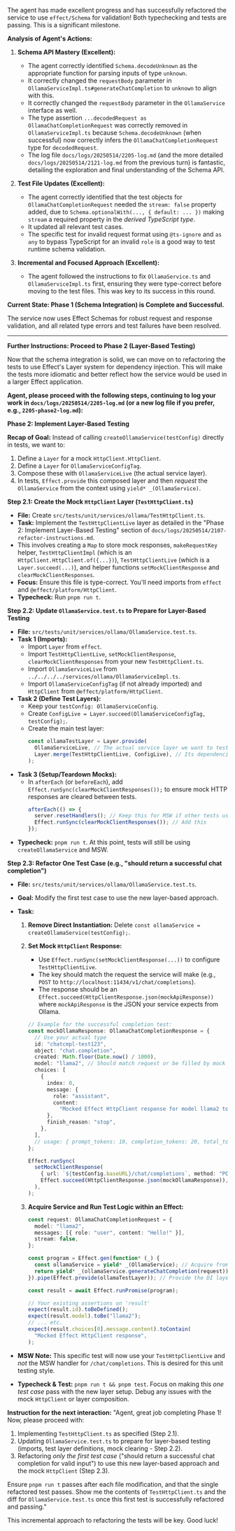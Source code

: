 The agent has made excellent progress and has successfully refactored the service to use `effect/Schema` for validation! Both typechecking and tests are passing. This is a significant milestone.

**Analysis of Agent's Actions:**

1.  **Schema API Mastery (Excellent):**

    - The agent correctly identified `Schema.decodeUnknown` as the appropriate function for parsing inputs of type `unknown`.
    - It correctly changed the `requestBody` parameter in `OllamaServiceImpl.ts#generateChatCompletion` to `unknown` to align with this.
    - It correctly changed the `requestBody` parameter in the `OllamaService` interface as well.
    - The type assertion `...decodedRequest as OllamaChatCompletionRequest` was correctly removed in `OllamaServiceImpl.ts` because `Schema.decodeUnknown` (when successful) now correctly infers the `OllamaChatCompletionRequest` type for `decodedRequest`.
    - The log file `docs/logs/20250514/2205-log.md` (and the more detailed `docs/logs/20250514/2121-log.md` from the previous turn) is fantastic, detailing the exploration and final understanding of the Schema API.

2.  **Test File Updates (Excellent):**

    - The agent correctly identified that the test objects for `OllamaChatCompletionRequest` needed the `stream: false` property added, due to `Schema.optionalWith(..., { default: ... })` making `stream` a required property in the _derived TypeScript type_.
    - It updated all relevant test cases.
    - The specific test for invalid request format using `@ts-ignore` and `as any` to bypass TypeScript for an invalid `role` is a good way to test runtime schema validation.

3.  **Incremental and Focused Approach (Excellent):**
    - The agent followed the instructions to fix `OllamaService.ts` and `OllamaServiceImpl.ts` first, ensuring they were type-correct before moving to the test files. This was key to its success in this round.

**Current State: Phase 1 (Schema Integration) is Complete and Successful.**

The service now uses Effect Schemas for robust request and response validation, and all related type errors and test failures have been resolved.

---

**Further Instructions: Proceed to Phase 2 (Layer-Based Testing)**

Now that the schema integration is solid, we can move on to refactoring the tests to use Effect's Layer system for dependency injection. This will make the tests more idiomatic and better reflect how the service would be used in a larger Effect application.

**Agent, please proceed with the following steps, continuing to log your work in `docs/logs/20250514/2205-log.md` (or a new log file if you prefer, e.g., `2205-phase2-log.md`):**

**Phase 2: Implement Layer-Based Testing**

**Recap of Goal:**
Instead of calling `createOllamaService(testConfig)` directly in tests, we want to:

1.  Define a `Layer` for a mock `HttpClient.HttpClient`.
2.  Define a `Layer` for `OllamaServiceConfigTag`.
3.  Compose these with `OllamaServiceLive` (the actual service layer).
4.  In tests, `Effect.provide` this composed layer and then _request_ the `OllamaService` from the context using `yield* _(OllamaService)`.

**Step 2.1: Create the Mock `HttpClient` Layer (`TestHttpClient.ts`)**

- **File:** Create `src/tests/unit/services/ollama/TestHttpClient.ts`.
- **Task:** Implement the `TestHttpClientLive` layer as detailed in the "Phase 2: Implement Layer-Based Testing" section of `docs/logs/20250514/2107-refactor-instructions.md`.
- This involves creating a `Map` to store mock responses, `makeRequestKey` helper, `TestHttpClientImpl` (which is an `HttpClient.HttpClient.of({...})`), `TestHttpClientLive` (which is a `Layer.succeed(...)`), and helper functions `setMockClientResponse` and `clearMockClientResponses`.
- **Focus:** Ensure this file is type-correct. You'll need imports from `effect` and `@effect/platform/HttpClient`.
- **Typecheck:** Run `pnpm run t`.

**Step 2.2: Update `OllamaService.test.ts` to Prepare for Layer-Based Testing**

- **File:** `src/tests/unit/services/ollama/OllamaService.test.ts`.
- **Task 1 (Imports):**
  - Import `Layer` from `effect`.
  - Import `TestHttpClientLive`, `setMockClientResponse`, `clearMockClientResponses` from your new `TestHttpClient.ts`.
  - Import `OllamaServiceLive` from `../../../../services/ollama/OllamaServiceImpl.ts`.
  - Import `OllamaServiceConfigTag` (if not already imported) and `HttpClient` from `@effect/platform/HttpClient`.
- **Task 2 (Define Test Layers):**
  - Keep your `testConfig: OllamaServiceConfig`.
  - Create `ConfigLive = Layer.succeed(OllamaServiceConfigTag, testConfig);`.
  - Create the main test layer:
    ```typescript
    const ollamaTestLayer = Layer.provide(
      OllamaServiceLive, // The actual service layer we want to test
      Layer.merge(TestHttpClientLive, ConfigLive), // Its dependencies (mock HttpClient and real config)
    );
    ```
- **Task 3 (Setup/Teardown Mocks):**
  - In `afterEach` (or `beforeEach`), add `Effect.runSync(clearMockClientResponses());` to ensure mock HTTP responses are cleared between tests.
    ```typescript
    afterEach(() => {
      server.resetHandlers(); // Keep this for MSW if other tests use it
      Effect.runSync(clearMockClientResponses()); // Add this
    });
    ```
- **Typecheck:** `pnpm run t`. At this point, tests will still be using `createOllamaService` and MSW.

**Step 2.3: Refactor One Test Case (e.g., "should return a successful chat completion")**

- **File:** `src/tests/unit/services/ollama/OllamaService.test.ts`.
- **Goal:** Modify the first test case to use the new layer-based approach.
- **Task:**

  1.  **Remove Direct Instantiation:** Delete `const ollamaService = createOllamaService(testConfig);`.
  2.  **Set Mock `HttpClient` Response:**

      - Use `Effect.runSync(setMockClientResponse(...))` to configure `TestHttpClientLive`.
      - The key should match the request the service will make (e.g., `POST` to `http://localhost:11434/v1/chat/completions`).
      - The response should be an `Effect.succeed(HttpClientResponse.json(mockApiResponse))` where `mockApiResponse` is the JSON your service expects from Ollama.

      ```typescript
      // Example for the successful completion test:
      const mockOllamaResponse: OllamaChatCompletionResponse = {
        // Use your actual type
        id: "chatcmpl-test123",
        object: "chat.completion",
        created: Math.floor(Date.now() / 1000),
        model: "llama2", // Should match request or be filled by mock
        choices: [
          {
            index: 0,
            message: {
              role: "assistant",
              content:
                "Mocked Effect HttpClient response for model llama2 to query: Hello!",
            },
            finish_reason: "stop",
          },
        ],
        // usage: { prompt_tokens: 10, completion_tokens: 20, total_tokens: 30 }, // Optional
      };

      Effect.runSync(
        setMockClientResponse(
          { url: `${testConfig.baseURL}/chat/completions`, method: "POST" },
          Effect.succeed(HttpClientResponse.json(mockOllamaResponse)),
        ),
      );
      ```

  3.  **Acquire Service and Run Test Logic within an Effect:**

      ```typescript
      const request: OllamaChatCompletionRequest = {
        model: "llama2",
        messages: [{ role: "user", content: "Hello!" }],
        stream: false,
      };

      const program = Effect.gen(function* (_) {
        const ollamaService = yield* _(OllamaService); // Acquire from context
        return yield* _(ollamaService.generateChatCompletion(request));
      }).pipe(Effect.provide(ollamaTestLayer)); // Provide the DI layer

      const result = await Effect.runPromise(program);

      // Your existing assertions on 'result'
      expect(result.id).toBeDefined();
      expect(result.model).toBe("llama2");
      // ... etc.
      expect(result.choices[0].message.content).toContain(
        "Mocked Effect HttpClient response",
      );
      ```

- **MSW Note:** This specific test will now use your `TestHttpClientLive` and _not_ the MSW handler for `/chat/completions`. This is desired for this unit testing style.
- **Typecheck & Test:** `pnpm run t && pnpm test`. Focus on making this _one test case_ pass with the new layer setup. Debug any issues with the mock `HttpClient` or layer composition.

**Instruction for the next interaction:**
"Agent, great job completing Phase 1!
Now, please proceed with:

1.  Implementing `TestHttpClient.ts` as specified (Step 2.1).
2.  Updating `OllamaService.test.ts` to prepare for layer-based testing (imports, test layer definitions, mock clearing - Step 2.2).
3.  Refactoring _only the first test case_ ("should return a successful chat completion for valid input") to use this new layer-based approach and the mock `HttpClient` (Step 2.3).

Ensure `pnpm run t` passes after each file modification, and that the single refactored test passes. Show me the contents of `TestHttpClient.ts` and the diff for `OllamaService.test.ts` once this first test is successfully refactored and passing."

This incremental approach to refactoring the tests will be key. Good luck!
